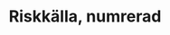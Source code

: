 ---
title: 'Riskkälla, numrerad'
symbol_image: 'symbols/insats/50.svg'
weight: 50
card: true
card_color: 'bg-symbol-yellow'
---